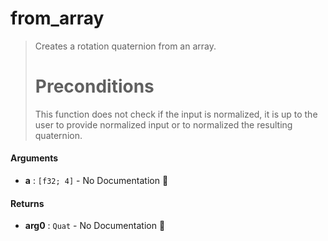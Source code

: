 # from\_array

>  Creates a rotation quaternion from an array.
>  # Preconditions
>  This function does not check if the input is normalized, it is up to the user to
>  provide normalized input or to normalized the resulting quaternion.

#### Arguments

- **a** : `[f32; 4]` \- No Documentation 🚧

#### Returns

- **arg0** : `Quat` \- No Documentation 🚧